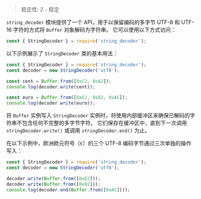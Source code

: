 
<!--introduced_in=v0.10.0-->

> 稳定性: 2 - 稳定

`string_decoder` 模块提供了一个 API，用于以保留编码的多字节 UTF-8 和 UTF-16 字符的方式将 `Buffer` 对象解码为字符串。
它可以使用以下方式访问：

```js
const { StringDecoder } = require('string_decoder');
```

以下示例展示了 `StringDecoder` 类的基本用法：

```js
const { StringDecoder } = require('string_decoder');
const decoder = new StringDecoder('utf8');

const cent = Buffer.from([0xC2, 0xA2]);
console.log(decoder.write(cent));

const euro = Buffer.from([0xE2, 0x82, 0xAC]);
console.log(decoder.write(euro));
```

将 `Buffer` 实例写入 `StringDecoder` 实例时，将使用内部缓冲区来确保已解码的字符串不包含任何不完整的多字节字符。
它们保存在缓冲区中，直到下一次调用 `stringDecoder.write()` 或调用 `stringDecoder.end()` 为止。

在以下示例中，欧洲欧元符号（`€`）的三个 UTF-8 编码字节通过三次单独的操作写入：

```js
const { StringDecoder } = require('string_decoder');
const decoder = new StringDecoder('utf8');

decoder.write(Buffer.from([0xE2]));
decoder.write(Buffer.from([0x82]));
console.log(decoder.end(Buffer.from([0xAC])));
```

